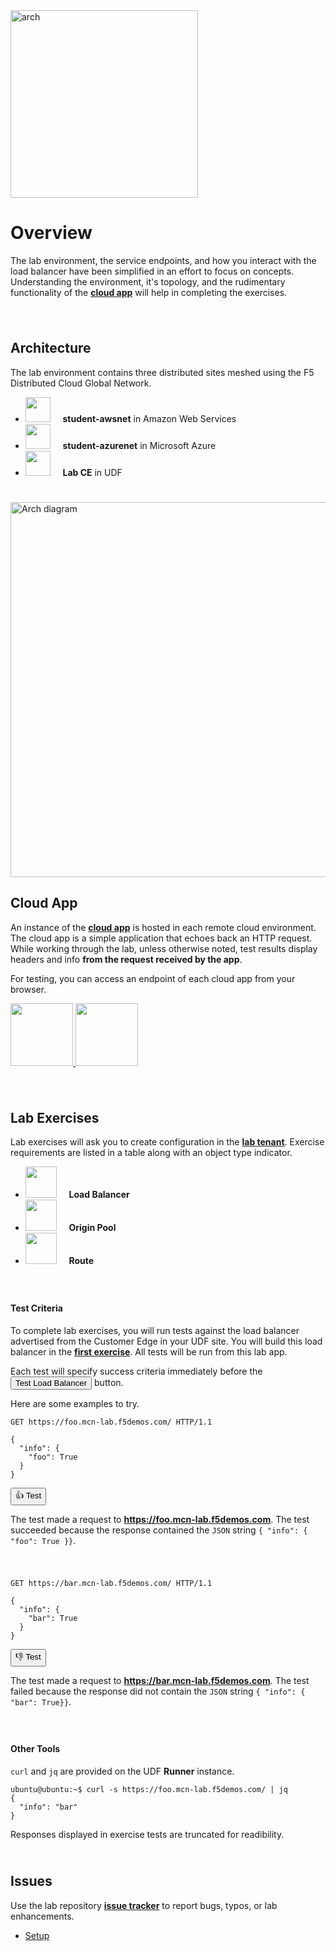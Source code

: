 <div href="/" class="d-flex align-items-center pb-3 mb-3 link-dark text-decoration-none">
    <img src="/static/arch.png" width="300px" height="auto" alt="arch">
</div>

# **Overview**

<div href="/" class="d-flex align-items-center pb-3 mb-3 link-dark text-decoration-none border-bottom"></div>

The lab environment, the service endpoints, and how you interact with the load balancer have been simplified in an effort to focus on concepts.
Understanding the environment, it's topology, and the rudimentary functionality of the <strong><a href="https://github.com/f5devcentral/f5xc-lab-mcn-practical/tree/main/cloudapp" target="_blank">cloud app</a></strong> will help in completing the exercises.

<div style="height:25px"></div>

## **Architecture**

The lab environment contains three distributed sites meshed using the F5 Distributed Cloud Global Network.

<ul class="list-group">
  <li class="list-group-item">
  <img src="/static/aws.png" width="40px" height="auto" class="rounded"> &nbsp;&nbsp;&nbsp;
    <strong>student-awsnet</strong> in Amazon Web Services
  </li>
  <li class="list-group-item">
  <img src="/static/azure.png" width="40px" height="auto" class="rounded"> &nbsp;&nbsp;&nbsp;
  <strong>student-azurenet</strong> in Microsoft Azure
  </li>
  <li class="list-group-item">
  <img src="/static/mcnp-udf.png" width="40px" height="auto"> &nbsp;&nbsp;&nbsp;
  <strong>Lab CE</strong> in UDF 
  </li>
</ul>

<div style="height:25px"></div>

<img src="/static/mcn-prac-arch-base.png" width="auto" height="600px" alt="Arch diagram">

## **Cloud App**

An instance of the <strong><a href="https://github.com/f5devcentral/f5xc-lab-mcn-practical/tree/main/cloudapp" target="_blank">cloud app</a></strong> is hosted in each remote cloud environment.
The cloud app is a simple application that echoes back an HTTP request.
While working through the lab, unless otherwise noted, test results display headers and info **from the request received by the app**.

For testing, you can access an endpoint of each cloud app from your browser.

<p float="left">
<a href="https://aws-cloud-app.mcn-lab.f5demos.com/pretty" target="_blank">
<img src="/static/aws.png" height="100px" width="auto" class="rounded"/>
</a>
<a href="https://azure-cloud-app.mcn-lab.f5demos.com/pretty" target="_blank">
<img src="/static/azure.png" height="100px" width="auto"  class="rounded"/>
</a></p>

<div style="height:25px"></div>

## **Lab Exercises**

Lab exercises will ask you to create configuration in the <strong><a href="https://f5-xc-lab-mcn.console.ves.volterra.io/" target="_blank">lab tenant</a></strong>.
Exercise requirements are listed in a table along with an object type indicator. 

<ul class="list-group">
  <li class="list-group-item">
  <img src="/static/lb-icon.png" width="auto" height="50px"> &nbsp; &nbsp;
    <strong>Load Balancer</strong>
  </li>
  <li class="list-group-item">
  <img src="/static/origin-icon.png" width="auto" height="50px"> &nbsp; &nbsp;
    <strong>Origin Pool</strong>
  </li>
  <li class="list-group-item">
  <img src="/static/route-icon.png" width="auto" height="50px"> &nbsp; &nbsp;
    <strong>Route</strong> 
  </li>
</ul>

<div style="height:25px"></div>

#### **Test Criteria**

To complete lab exercises, you will run tests against the load balancer advertised from the Customer Edge in your UDF site.
You will build this load balancer in the <strong><a href="/lb">first exercise</a></strong>.
All tests will be run from this lab app.

Each test will specify success criteria immediately before the <button id="null" class="btn btn-primary disabled">Test Load Balancer</button> button.

Here are some examples to try. 

```http
GET https://foo.mcn-lab.f5demos.com/ HTTP/1.1

{
  "info": {
    "foo": True
  }
}
```

<div class="left-aligned-button-container">
    <button id="requestBtn1" class="btn btn-primary">👍 Test</button>
</div>
<div id="result1" class="mt-3"></div>
<script>
document.getElementById('requestBtn1').addEventListener('click', () => {
    makeHttpRequest('requestBtn1', '/_test1', 'result1');
});
</script>

The test made a request to <strong>https://foo.mcn-lab.f5demos.com</strong>.
The test succeeded because the response contained the ``JSON`` string ``{ "info": { "foo": True }}``.

<div style="height:25px"></div>

```http
GET https://bar.mcn-lab.f5demos.com/ HTTP/1.1

{
  "info": {
    "bar": True
  }
}
```

<div class="left-aligned-button-container">
    <button id="requestBtn2" class="btn btn-primary">👎 Test</button>
</div>
<div id="result2" class="mt-3"></div>
<script>
document.getElementById('requestBtn2').addEventListener('click', () => {
    makeHttpRequest('requestBtn2', '/_test2', 'result2');
});
</script>

The test made a request to <strong>https://bar.mcn-lab.f5demos.com</strong>.
The test failed because the response did not contain the ``JSON`` string ``{ "info": { "bar": True}}``.


<div style="height:25px"></div>

#### **Other Tools**

``curl`` and ``jq`` are provided on the UDF <strong>Runner</strong> instance.

```shell
ubuntu@ubuntu:~$ curl -s https://foo.mcn-lab.f5demos.com/ | jq
{
  "info": "bar"
}
```
<div class="alert alert-secondary" role="alert">
  Responses displayed in exercise tests are truncated for readibility.
</div>

<div style="height:25px"></div>

## **Issues**

Use the lab repository <i class="bi bi-github"> </i><strong><a href="https://github.com/f5devcentral/f5xc-lab-mcn-practical/" target="_blank">issue tracker</a></strong> to report bugs, typos, or lab enhancements.

<div href="/" class="d-flex align-items-center pb-3 mb-3 link-dark text-decoration-none border-bottom"></div>

<nav aria-label="labapp nav">
  <ul class="pagination justify-content-end">
    <li class="page-item">
      <a class="page-link" href="/setup">Setup <i class="bi bi-arrow-right-circle-fill"></i></a>
    </li>
  </ul>
</nav>






